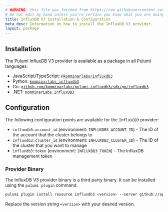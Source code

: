 ```yaml
---
# WARNING: this file was fetched from https://raw.githubusercontent.com/komminarlabs/pulumi-influxdb3/v1.3.0/docs/installation-configuration.md
# Do not edit by hand unless you're certain you know what you are doing!
title: InfluxDB V3 Installation & Configuration
meta_desc: Information on how to install the InfluxDB V3 provider.
layout: package
---
```


## Installation

The Pulumi InfluxDB V3 provider is available as a package in all Pulumi languages:

* JavaScript/TypeScript: [`@komminarlabs/influxdb3`](https://www.npmjs.com/package/@komminarlabs/influxdb3)
* Python: [`komminarlabs_influxdb3`](https://pypi.org/project/komminarlabs_influxdb3/)
* Go: [`github.com/komminarlabs/pulumi-influxdb3/sdk/go/influxdb3`](https://pkg.go.dev/github.com/komminarlabs/pulumi-influxdb3/sdk/go/influxdb3)
* .NET: [`KomminarLabs.InfluxDB3`](https://www.nuget.org/packages/KomminarLabs.InfluxDB3)


## Configuration

The following configuration points are available for the `InfluxDB3` provider:

- `influxdb3:account_id` (environment: `INFLUXDB3_ACCOUNT_ID`) - The ID of the account that the cluster belongs to
- `influxdb3:cluster_id` (environment: `INFLUXDB3_CLUSTER_ID`) - The ID of the cluster that you want to manage
- `influxdb3:token` (environment: `INFLUXDB3_TOKEN`) - The InfluxDB management token

### Provider Binary

The InfluxDB V3 provider binary is a third party binary. It can be installed using the `pulumi plugin` command.

```bash
pulumi plugin install resource influxdb3 <version> --server github://api.github.com/komminarlabs
```

Replace the version string `<version>` with your desired version.
